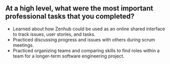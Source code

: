 ## At a high level, what were the most important professional tasks that you completed?

- Learned about how Zenhub could be used as an online shared interface to track issues, user stories, and tasks.
- Practiced discussing progress and issues with others during scrum meetings.
- Practiced organizing teams and comparing skills to find roles within a team for a longer-term software engineering project.
